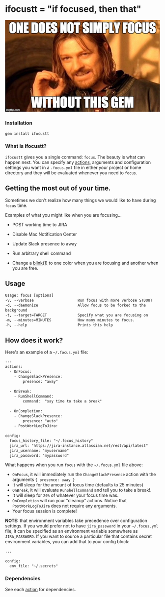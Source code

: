 # ifocustt = "if focused, then that"

![one-does-not-simply-focus](./assets/focus.jpg)

### Installation

```
gem install ifocustt
```

### What is ifocustt?

`ifocustt` gives you a single command: `focus`.  The beauty is what can happen next.  You can specify any [actions](./lib/focus/actions), arguments and configuration settings you want in a `.focus.yml` file in either your project or home directory and they will be evaluated whenever you need to `focus`.

## Getting the most out of your time.

Sometimes we don't realize how many things we would like to have during `focus` time.

Examples of what you might like when you are focusing...

* POST working time to JIRA

* Disable Mac Notification Center

* Update Slack presence to away

* Run arbitrary shell command

* Change a [blink(1)](https://blink1.thingm.com/) to one color when you are focusing and another when you are free.

## Usage

```
Usage: focus [options]
-v, --verbose                    Run focus with more verbose STDOUT
-d, --daemonize                  Allow focus to be forked to the background
-t, --target=TARGET              Specify what you are focusing on
-m, --minutes=MINUTES            How many minutes to focus.
-h, --help                       Prints this help

```

## How does it work?

 Here's an example of a `~/.focus.yml` file:

```
---
actions:
  - OnFocus:
    - ChangeSlackPresence:
        presence: "away"

  - OnBreak:
    - RunShellCommand:
        command:  "say time to take a break"

  - OnCompletion:
    - ChangeSlackPresence:
        presence: "auto"
    - PostWorkLogToJira:

config:
  focus_history_file: "~/.focus_history"
  jira_url: "https://jira-instance.atlassian.net/rest/api/latest"
  jira_username: "myusername"
  jira_password: "mypassword"
```
What happens when you run `focus` with the `~/.focus.yml` file above:

- `OnFocus`, it will immediately run the `ChangeSlackPresence` action with the arguments `{ presence: away }`
- It will sleep for the amount of focus time (defaults to 25 minutes)
- `OnBreak`, it will evaluate `RunShellCommand` and tell you to take a break!.
- It will sleep for `20%` of whatever your focus time was.
- `OnCompletion` will run your "cleanup" actions.  Notice that `PostWorkLogToJira` does not require any arguments.
- Your focus session is complete!

**NOTE:** that environment variables take precedence over configuration settings.  If you would prefer not to have `jira_password` in your `~/.focus.yml` file, it can be specified as an environment variable somewhere as `JIRA_PASSWORD`. If you want to source a particular file that contains secret environment variables, you can add that to your config block:

```
...

config:
  env_file: "~/.secrets"
```

### Dependencies

See each [action](./lib/focus/actions) for dependencies.
